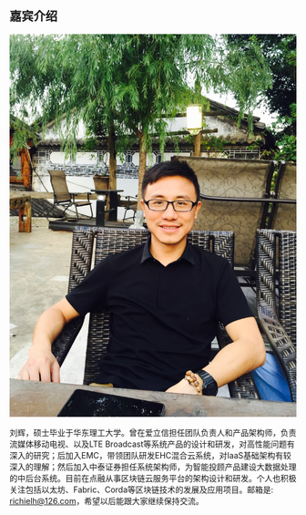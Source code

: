 ## 嘉宾介绍

![刘辉](_images/liuhui.jpeg)

刘辉，硕士毕业于华东理工大学。曾在爱立信担任团队负责人和产品架构师，负责流媒体移动电视、以及LTE Broadcast等系统产品的设计和研发，对高性能问题有深入的研究；后加入EMC，带领团队研发EHC混合云系统，对IaaS基础架构有较深入的理解；然后加入中泰证券担任系统架构师，为智能投顾产品建设大数据处理的中后台系统。目前在点融从事区块链云服务平台的架构设计和研发。个人也积极关注包括以太坊、Fabric、Corda等区块链技术的发展及应用项目。邮箱是: richielh@126.com，希望以后能跟大家继续保持交流。

